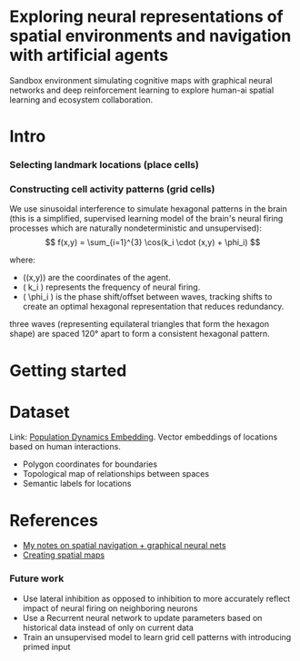# Exploring neural representations of spatial environments and navigation with artificial agents
Sandbox environment simulating cognitive maps with graphical neural networks and deep reinforcement learning to explore human-ai spatial learning and ecosystem collaboration.

# Intro
### Selecting landmark locations (place cells)

### Constructing cell activity patterns (grid cells)
We use sinusoidal interference to simulate hexagonal patterns in the brain (this is a 
simplified, supervised learning model of the brain's neural firing processes which are
naturally nondeterministic and unsupervised):
\
$$
f(x,y) = \sum_{i=1}^{3} \cos(k_i \cdot (x,y) + \phi_i)
$$

where:
- \((x,y)\) are the coordinates of the agent.
- \( k_i \) represents the frequency of neural firing.
- \( \phi_i \) is the phase shift/offset between waves, tracking shifts to create an optimal hexagonal representation that reduces redundancy.

three waves (representing equilateral triangles that form the hexagon shape) are spaced 120° apart to form a consistent hexagonal pattern.

# Getting started

# Dataset
Link: [Population Dynamics Embedding](https://www.kaggle.com/datasets/veeralakrishna/population-dynamics-embeddings). Vector embeddings of locations based on human interactions.
- Polygon coordinates for boundaries
- Topological map of relationships between spaces
- Semantic labels for locations
# References
- [My notes on spatial navigation + graphical neural nets](https://www.remnote.com/a/notes-on-neural-maps-and-spatial-navigation/67c22f7a3df60be1a78d6436)
- [Creating spatial maps](https://www.youtube.com/watch?v=iV-EMA5g288)
### Future work
- Use lateral inhibition as opposed to inhibition to more accurately reflect impact of neural firing on neighboring neurons
- Use a Recurrent neural network to update parameters based on historical data instead of only
on current data
- Train an unsupervised model to learn grid cell patterns with introducing primed input